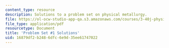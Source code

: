 ```yaml
---
content_type: resource
description: Solutions to a problem set on physical metallurgy.
file: https://ol-ocw-studio-app-qa.s3.amazonaws.com/courses/3-40j-physical-metallurgy-fall-2009/16879df2b2486dfc6e9d35ee61747022_MIT3_40JF09_sol1.pdf
file_type: application/pdf
resourcetype: Document
title: 'Problem Set #1 Solutions'
uid: 16879df2-b248-6dfc-6e9d-35ee61747022
---
```

